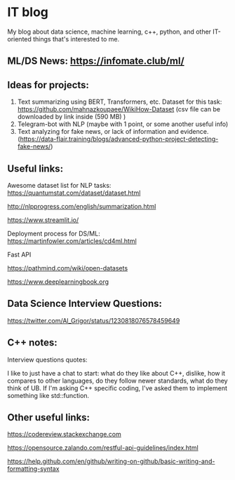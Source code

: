 # IT blog
My blog about data science, machine learning, c++, python, and other IT-oriented things that's interested to me.

## ML/DS News: https://infomate.club/ml/

## Ideas for projects:

1. Text summarizing using BERT, Transformers, etc.
Dataset for this task: https://github.com/mahnazkoupaee/WikiHow-Dataset (csv file can be downloaded by link inside (590 MB) )
2. Telegram-bot with NLP (maybe with 1 point, or some another useful info)
3. Text analyzing for fake news, or lack of information and evidence. (https://data-flair.training/blogs/advanced-python-project-detecting-fake-news/)

## Useful links:

Awesome dataset list for NLP tasks:
https://quantumstat.com/dataset/dataset.html

http://nlpprogress.com/english/summarization.html

https://www.streamlit.io/

Deployment process for DS/ML:
https://martinfowler.com/articles/cd4ml.html

Fast API

https://pathmind.com/wiki/open-datasets

https://www.deeplearningbook.org


## Data Science Interview Questions:
https://twitter.com/Al_Grigor/status/1230818076578459649


## C++ notes:

Interview questions quotes:

I like to just have a chat to start: what do they like about C++, dislike, how it compares to other languages, do they follow newer standards, what do they think of UB. If I'm asking C++ specific coding, I've asked them to implement something like std::function.


## Other useful links:
https://codereview.stackexchange.com

https://opensource.zalando.com/restful-api-guidelines/index.html








https://help.github.com/en/github/writing-on-github/basic-writing-and-formatting-syntax

